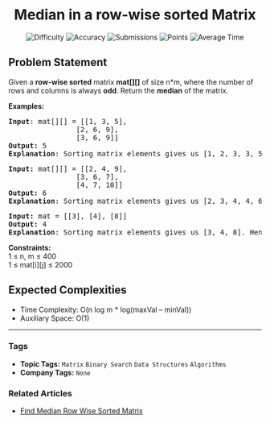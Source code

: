 <h1 align="center">Median in a row-wise sorted Matrix</h1>

<p align="center">
  <img alt="Difficulty" title="Difficulty" src="https://custom-icon-badges.demolab.com/badge/Difficulty: Hard-1F222E?style=for-the-badge&logoColor=white&logo=fire"/>
  <img alt="Accuracy" title="Accuracy" src="https://custom-icon-badges.demolab.com/badge/Accuracy: 55.05%25-1F222E?style=for-the-badge&logoColor=white&logo=target"/>
  <img alt="Submissions" title="Submissions" src="https://custom-icon-badges.demolab.com/badge/Submissions: 158K+-1F222E?style=for-the-badge&logoColor=white&logo=repo"/>
  <img alt="Points" title="Points" src="https://custom-icon-badges.demolab.com/badge/Points: 8-1F222E?style=for-the-badge&logoColor=white&logo=award"/>
  <img alt="Average Time" title="Average Time" src="https://custom-icon-badges.demolab.com/badge/Average%20Time: N/A-1F222E?style=for-the-badge&logoColor=white&logo=clock"/>
</p>

## Problem Statement

Given a <b>row-wise sorted</b> matrix <b>mat[][]</b> of size n*m, where the number of rows and columns is always <b>odd</b>. Return the <b>median</b> of the matrix.

<b>Examples:</b>

<pre><b>Input</b>: mat[][] = [[1, 3, 5], <br>                [2, 6, 9], <br>                [3, 6, 9]]
<b>Output:</b> 5
<b>Explanation</b>: Sorting matrix elements gives us [1, 2, 3, 3, 5, 6, 6, 9, 9]. Hence, 5 is median.
</pre>

<pre><b>Input: </b>mat[][] = [[2, 4, 9],
                [3, 6, 7],
                [4, 7, 10]]
<b>Output: </b>6
<b>Explanation</b>: Sorting matrix elements gives us [2, 3, 4, 4, 6, 7, 7, 9, 10]. Hence, 6 is median.</pre>

<pre><b>Input: </b>mat = [[3], [4], [8]]
<b>Output: </b>4
<b>Explanation</b>: Sorting matrix elements gives us [3, 4, 8]. Hence, 4 is median.<br></pre>

<b>Constraints:</b><br>1 ≤ n, m ≤ 400<br>1 ≤ mat[i][j] ≤ 2000

## Expected Complexities
- Time Complexity: O(n log m * log(maxVal – minVal))
- Auxiliary Space: O(1)

<hr>

### Tags
- **Topic Tags:** `Matrix` `Binary Search` `Data Structures` `Algorithms`
- **Company Tags:** `None`

### Related Articles
- [Find Median Row Wise Sorted Matrix](https://www.geeksforgeeks.org/find-median-row-wise-sorted-matrix/)
